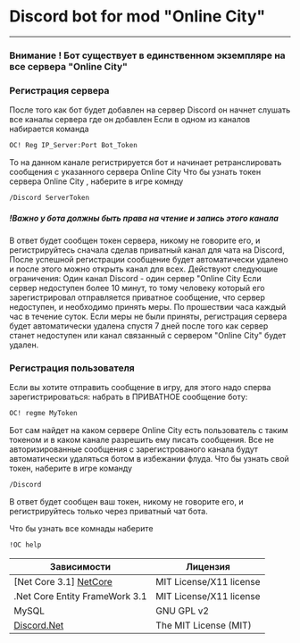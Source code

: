 # Discord bot for mod "Online City"
__________________________________
### Внимание ! Бот существует в единственном экземпляре на все сервера "Online City"
### Регистрация сервера
После того как бот будет добавлен на сервер Discord он начнет слушать все каналы сервера где он добавлен
Если в одном из каналов набирается команда
```sh
OC! Reg IP_Server:Port Bot_Token
```
То на данном канале регистрируется бот и начинает ретранслировать сообщения с указанного сервера Online City
Что бы узнать токен сервера Online City , наберите в игре комнду 
```sh
/Discord ServerToken
```
##### !Важно у бота должны быть права на чтение и запись этого канала

В ответ будет сообщен токен сервера, никому не говорите его, и регистрируйтесь сначала сделав приватный канал для чата на Discord,
После успешной регистрации сообщение будет автоматически удалено и после этого можно открыть канал для всех.
Действуют следующие ограничения:
Один канал Discord - один сервер "Online City
Если сервер недоступен более 10 минут, то тому человеку который его зарегистрировал отправляется приватное сообщение,
что сервер недоступен, и необходимо принять меры. По прошествии часа каждый час в течение суток. Если меры не были приняты, регистрация сервера будет автоматически удалена спустя 7 дней после того как сервер станет недоступен или канал связанный с сервером "Online City" будет удален.

### Регистрация пользователя
Если вы хотите отправить сообщение в игру, для этого надо сперва зарегистрироваться:
набрать в ПРИВАТНОЕ сообщение боту: 
```sh
OC! regme MyToken
```
Бот сам найдет на каком сервере Online City есть пользователь с таким токеном и в каком канале разрешить ему писать сообщения.
Все не авторизированные сообщения с зарегистрованого канала будут автоматически удаляться ботом в избежании флуда.
Что бы узнать свой токен, наберите в игре команду 
```sh
/Discord
```
В ответ будет сообщен ваш токен, никому не говорите его, и регистрируйтесь только через приватный чат бота.

Что бы узнать все комнады наберите 
```sh
!OC help
```
| Зависимости | Лицензия  
| ------ | ------ 
| [Net Core 3.1] [NetCore] |MIT License/X11 license |
| .Net Core Entity FrameWork 3.1 | MIT License/X11 license |
| MySQL | GNU GPL v2 |
| [Discord.Net][discord]  | The MIT License (MIT) |


   [NetCore]: <https://dotnet.microsoft.com/download/dotnet-core>
   [discord]: <https://discord.foxbot.me/stable/>
